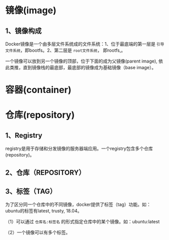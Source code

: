 # 镜像(image)

## 1、镜像构成

Docker镜像是一个由多层文件系统成的文件系统：1、位于最底端的第一层是 `引导文件系统`，即bootfs。2、第二层是 `root文件系统`， 即rootfs,。

一个镜像可以放到另一个镜像的顶部，位于下面的成为父镜像(parent image), 依此类推，直到镜像栈的最底部，最底部的镜像成为基础镜像（base image）。

# 容器(container)

# 仓库(repository)

## 1、Registry

registry是用于存储和分发镜像的服务器端应用。一个registry包含多个仓库(repository)。

## 2、仓库（REPOSITORY）

## 3、标签（TAG）

为了区分同一个仓库中的不同镜像，docker提供了标签（tag）功能。如：ubuntu的标签有latest, trusty, 18.04。

（1）可以通过 `仓库名:标签名` 的形式指定仓库中的某个镜像。如：ubuntu:latest

（2）一个镜像可以有多个标签。